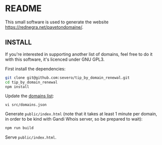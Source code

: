 # README

This small software is used to generate the website https://rednegra.net/payetondomaine/.

## INSTALL

If you're interested in supporting another list of domains, feel free to do it with this software, it's licenced under GNU GPL3.

First install the dependencies:

```bash
git clone git@github.com:severo/tip_by_domain_renewal.git
cd tip_by_domain_renewal
npm install
```

Update the [domains list](./src/domains.json):

```
vi src/domains.json
```

Generate `public/index.html` (note that it takes at least 1 minute per domain,
in order to be kind with Gandi Whois server, so be prepared to wait):

```bash
npm run build
```

Serve `public/index.html`.
